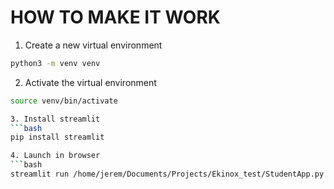 # HOW TO MAKE IT WORK
1. Create a new virtual environment
```bash
python3 -m venv venv
```
2. Activate the virtual environment
```bash
source venv/bin/activate

3. Install streamlit
```bash
pip install streamlit

4. Launch in browser
```bash
streamlit run /home/jerem/Documents/Projects/Ekinox_test/StudentApp.py 
